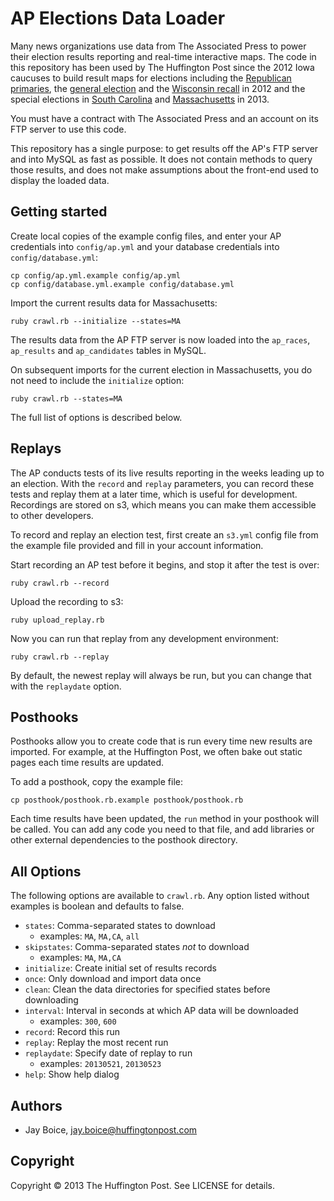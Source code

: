 # AP Elections Data Loader

Many news organizations use data from The Associated Press to power their election results reporting and real-time interactive maps. The code in this repository has been used by The Huffington Post since the 2012 Iowa caucuses to build result maps for elections including the [Republican primaries](http://elections.huffingtonpost.com/2012/primaries), the [general election](http://elections.huffingtonpost.com/2012/results) and the [Wisconsin recall](http://elections.huffingtonpost.com/2012/wisconsin-recall-results) in 2012 and the special elections in [South Carolina](http://elections.huffingtonpost.com/2013/mark-sanford-vs-elizabeth-colbert-busch-sc1) and [Massachusetts](http://elections.huffingtonpost.com/2013/massachusetts-senate-results) in 2013.

You must have a contract with The Associated Press and an account on its FTP server to use this code.

This repository has a single purpose: to get results off the AP's FTP server and into MySQL as fast as possible. It does not contain methods to query those results, and does not make assumptions about the front-end used to display the loaded data.


## Getting started

Create local copies of the example config files, and enter your AP credentials into `config/ap.yml` and your database credentials into `config/database.yml`:

	cp config/ap.yml.example config/ap.yml
	cp config/database.yml.example config/database.yml

Import the current results data for Massachusetts:

	ruby crawl.rb --initialize --states=MA

The results data from the AP FTP server is now loaded into the `ap_races`, `ap_results` and `ap_candidates` tables in MySQL.

On subsequent imports for the current election in Massachusetts, you do not need to include the `initialize` option:

	ruby crawl.rb --states=MA

The full list of options is described below.

## Replays

The AP conducts tests of its live results reporting in the weeks leading up to an election. With the `record` and `replay` parameters, you can record these tests and replay them at a later time, which is useful for development. Recordings are stored on s3, which means you can make them accessible to other developers.

To record and replay an election test, first create an `s3.yml` config file from the example file provided and fill in your account information.

Start recording an AP test before it begins, and stop it after the test is over:

	ruby crawl.rb --record

Upload the recording to s3:

	ruby upload_replay.rb

Now you can run that replay from any development environment:

	ruby crawl.rb --replay

By default, the newest replay will always be run, but you can change that with the `replaydate` option.

## Posthooks

Posthooks allow you to create code that is run every time new results are imported. For example, at the Huffington Post, we often bake out static pages each time results are updated.

To add a posthook, copy the example file:

	cp posthook/posthook.rb.example posthook/posthook.rb

Each time results have been updated, the `run` method in your posthook will be called. You can add any code you need to that file, and add libraries or other external dependencies to the posthook directory.

## All Options

The following options are available to `crawl.rb`. Any option listed without examples is boolean and defaults to false.

- `states`: Comma-separated states to download
    - examples: `MA`, `MA,CA`, `all`
- `skipstates`: Comma-separated states *not* to download
    - examples: `MA`, `MA,CA`
- `initialize`: Create initial set of results records
- `once`: Only download and import data once
- `clean`: Clean the data directories for specified states before downloading
- `interval`: Interval in seconds at which AP data will be downloaded
    - examples: `300`, `600`
- `record`: Record this run
- `replay`: Replay the most recent run
- `replaydate`: Specify date of replay to run
    - examples: `20130521`, `20130523`
- `help`: Show help dialog

## Authors

- Jay Boice, jay.boice@huffingtonpost.com

## Copyright

Copyright &copy; 2013 The Huffington Post. See LICENSE for details.
